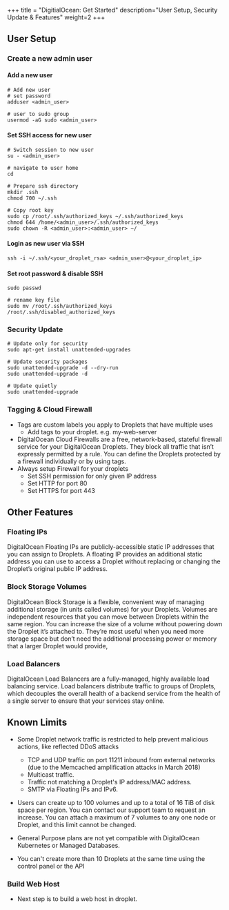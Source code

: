 +++
title = "DigitialOcean: Get Started"
description="User Setup, Security Update & Features"
weight=2
+++

## User Setup

### Create a new admin user

#### Add a new user 

```
# Add new user 
# set password
adduser <admin_user>

# user to sudo group
usermod -aG sudo <admin_user>

```

#### Set SSH access for new user

```
# Switch session to new user 
su - <admin_user>

# navigate to user home 
cd

# Prepare ssh directory
mkdir .ssh
chmod 700 ~/.ssh

# Copy root key
sudo cp /root/.ssh/authorized_keys ~/.ssh/authorized_keys
chmod 644 /home/<admin_user>/.ssh/authorized_keys
sudo chown -R <admin_user>:<admin_user> ~/
```

#### Login as new user via SSH 

```
ssh -i ~/.ssh/<your_droplet_rsa> <admin_user>@<your_droplet_ip>
```

#### Set root password & disable SSH

```
sudo passwd

# rename key file
sudo mv /root/.ssh/authorized_keys  /root/.ssh/disabled_authorized_keys
```


### Security Update


```
# Update only for security
sudo apt-get install unattended-upgrades

# Update security packages
sudo unattended-upgrade -d --dry-run
sudo unattended-upgrade -d

# Update quietly
sudo unattended-upgrade
```


### Tagging & Cloud Firewall

* Tags are custom labels you apply to Droplets that have multiple uses
  * Add tags to your droplet. e.g. my-web-server
* DigitalOcean Cloud Firewalls are a free, network-based, stateful firewall service for your DigitalOcean Droplets. They block all traffic that isn’t expressly permitted by a rule. You can define the Droplets protected by a firewall individually or by using tags.
* Always setup Firewall for your droplets
  * Set SSH permission for only given IP address
  * Set HTTP for port 80
  * Set HTTPS for port 443




## Other Features 

### Floating IPs

DigitalOcean Floating IPs are publicly-accessible static IP addresses that you can assign to Droplets. A floating IP provides an additional static address you can use to access a Droplet without replacing or changing the Droplet’s original public IP address.

### Block Storage Volumes

DigitalOcean Block Storage is a flexible, convenient way of managing additional storage (in units called volumes) for your Droplets. Volumes are independent resources that you can move between Droplets within the same region. You can increase the size of a volume without powering down the Droplet it’s attached to. They’re most useful when you need more storage space but don’t need the additional processing power or memory that a larger Droplet would provide,


### Load Balancers
DigitalOcean Load Balancers are a fully-managed, highly available load balancing service. Load balancers distribute traffic to groups of Droplets, which decouples the overall health of a backend service from the health of a single server to ensure that your services stay online.

## Known Limits

* Some Droplet network traffic is restricted to help prevent malicious actions, like reflected DDoS attacks

  * TCP and UDP traffic on port 11211 inbound from external networks (due to the Memcached amplification attacks in March 2018)
  * Multicast traffic.
  * Traffic not matching a Droplet's IP address/MAC address.
  * SMTP via Floating IPs and IPv6.

* Users can create up to 100 volumes and up to a total of 16 TiB of disk space per region. You can contact our support team to request an increase. You can attach a maximum of 7 volumes to any one node or Droplet, and this limit cannot be changed.

* General Purpose plans are not yet compatible with DigitalOcean Kubernetes or Managed Databases.

* You can't create more than 10 Droplets at the same time using the control panel or the API


### Build Web Host

* Next step is to build a web host in droplet. 